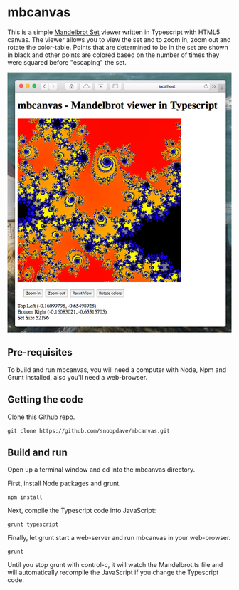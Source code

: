 # mbcanvas

This is a simple [Mandelbrot Set](https://en.wikipedia.org/wiki/Mandelbrot_set) viewer written in Typescript with HTML5 canvas. The viewer allows you to view the  set and to zoom in, zoom out and rotate the color-table. Points that are determined to be in the set are shown in black and other points are colored based on the number of times they were squared before "escaping" the set.

![Screenshot](https://raw.githubusercontent.com/snoopdave/mbcanvas/master/screenshot.png)

## Pre-requisites

To build and run mbcanvas, you will need a computer with Node, Npm and Grunt installed, also you'll need a web-browser. 

## Getting the code

Clone this Github repo.

	git clone https://github.com/snoopdave/mbcanvas.git
	
## Build and run	
	
Open up a terminal window and cd into the mbcanvas directory. 

First, install Node packages and grunt.

	npm install
	
Next, compile the Typescript code into JavaScript:

	grunt typescript
	
Finally, let grunt start a web-server and run mbcanvas in your web-browser.

	grunt
	
Until you stop grunt with control-c, it will watch the Mandelbrot.ts file and will automatically recompile the JavaScript if you change the Typescript code.



